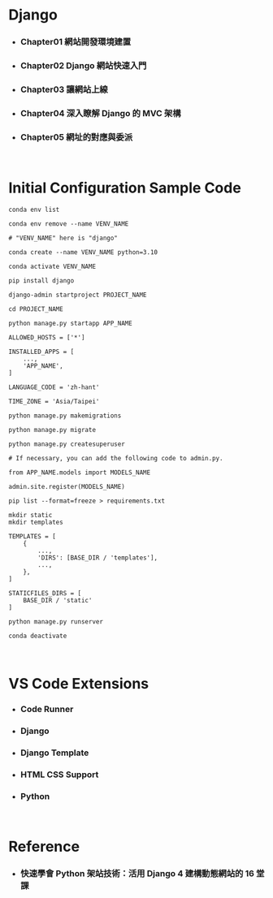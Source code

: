 Django
=====
* ### Chapter01 網站開發環境建置
* ### Chapter02 Django 網站快速入門
* ### Chapter03 讓網站上線
* ### Chapter04 深入瞭解 Django 的 MVC 架構
* ### Chapter05 網址的對應與委派
<br />

Initial Configuration Sample Code
=====
```
conda env list

conda env remove --name VENV_NAME
```
```
# "VENV_NAME" here is "django"

conda create --name VENV_NAME python=3.10

conda activate VENV_NAME

pip install django

django-admin startproject PROJECT_NAME

cd PROJECT_NAME

python manage.py startapp APP_NAME
```
```
ALLOWED_HOSTS = ['*']

INSTALLED_APPS = [
    ...,
    'APP_NAME',
]

LANGUAGE_CODE = 'zh-hant'

TIME_ZONE = 'Asia/Taipei'
```
```
python manage.py makemigrations

python manage.py migrate

python manage.py createsuperuser
```
```
# If necessary, you can add the following code to admin.py.

from APP_NAME.models import MODELS_NAME

admin.site.register(MODELS_NAME)
```
```
pip list --format=freeze > requirements.txt
```
```
mkdir static
mkdir templates
```
```
TEMPLATES = [
    {
        ...,
        'DIRS': [BASE_DIR / 'templates'],
        ...,
    },
]

STATICFILES_DIRS = [
    BASE_DIR / 'static'
]
```
```
python manage.py runserver
```
```
conda deactivate
```
<br />

VS Code Extensions
=====
* ### Code Runner
* ### Django
* ### Django Template
* ### HTML CSS Support
* ### Python
<br />

Reference
=====
* ### 快速學會 Python 架站技術：活用 Django 4 建構動態網站的 16 堂課
<br />
